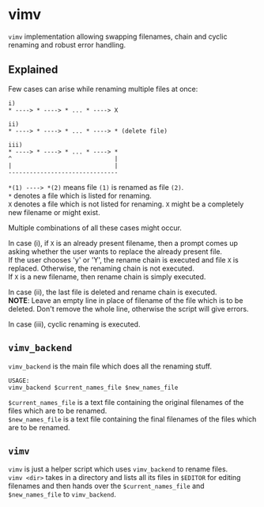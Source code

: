 # vimv
`vimv` implementation allowing swapping filenames, chain and cyclic renaming and robust error handling.

## Explained
Few cases can arise while renaming multiple files at once:
```
i)
* ----> * ----> * ... * ----> X

ii)
* ----> * ----> * ... * ----> * (delete file)

iii)
* ----> * ----> * ... * ----> *
^                             |
|                             |
-------------------------------
```
`*(1) ----> *(2)` means file `(1)` is renamed as file `(2)`.  
`*` denotes a file which is listed for renaming.  
`X` denotes a file which is not listed for renaming. `X` might be a completely new filename or might exist.  

Multiple combinations of all these cases might occur.  

In case (i), if `X` is an already present filename, then a prompt comes up asking whether the user wants to replace the already present file.  
If the user chooses 'y' or 'Y', the rename chain is executed and file `X` is replaced. Otherwise, the renaming chain is not executed.  
If `X` is a new filename, then rename chain is simply executed.

In case (ii), the last file is deleted and rename chain is executed.  
**NOTE**: Leave an empty line in place of filename of the file which is to be deleted. Don't remove the whole line, otherwise the script will give errors.  

In case (iii), cyclic renaming is executed.

## `vimv_backend`
`vimv_backend` is the main file which does all the renaming stuff.  
```
USAGE:
vimv_backend $current_names_file $new_names_file
```
`$current_names_file` is a text file containing the original filenames of the files which are to be renamed.  
`$new_names_file` is a text file containing the final filenames of the files which are to be renamed.  

## `vimv`
`vimv` is just a helper script which uses `vimv_backend` to rename files.  
`vimv <dir>` takes in a directory and lists all its files in `$EDITOR` for editing filenames and then hands over the `$current_names_file` and `$new_names_file` to `vimv_backend`.  
